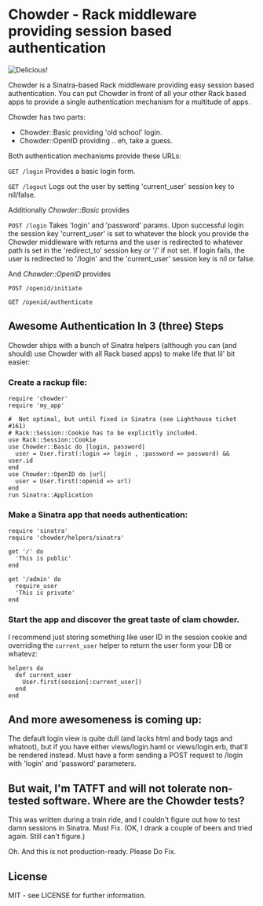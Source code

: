 # Chowder - Rack middleware providing session based authentication

![Delicious!](http://cucinatestarossa.blogs.com/photos/uncategorized/hogisland_clamchowder.gif)

Chowder is a Sinatra-based Rack middleware providing easy session based
authentication. You can put Chowder in front of all your other Rack based apps
to provide a single authentication mechanism for a multitude of apps.

Chowder has two parts:

* Chowder::Basic providing 'old school' login.
* Chowder::OpenID providing .. eh, take a guess.

Both authentication mechanisms provide these URLs:

`GET /login`
  Provides a basic login form.

`GET /logout`
  Logs out the user by setting 'current_user' session key to nil/false.

Additionally *Chowder::Basic* provides

`POST /login`
  Takes 'login' and 'password' params.
  Upon successful login the session key 'current_user' is set to whatever
  the block you provide the Chowder middleware with returns and the user is
  redirected to whatever path is set in the 'redirect_to' session key or  '/'
  if not set. If login fails, the user is redirected to '/login' and the
  'current_user' session key is nil or false.

And *Chowder::OpenID* provides

`POST /openid/initiate`

`GET /openid/authenticate`

## Awesome Authentication In 3 (three) Steps
Chowder ships with a bunch of Sinatra helpers (although you can (and should)
use Chowder with all Rack based apps) to make life that lil' bit easier:

### Create a rackup file:
    
    require 'chowder'
    require 'my_app'
    
    #  Not optimal, but until fixed in Sinatra (see Lighthouse ticket #161)
    # Rack::Session::Cookie has to be explicitly included.
    use Rack::Session::Cookie 
    use Chowder::Basic do |login, password|
      user = User.first(:login => login , :password => password) && user.id
    end
    use Chowder::OpenID do |url|
      user = User.first(:openid => url)
    end
    run Sinatra::Application
    
### Make a Sinatra app that needs authentication:
    
    require 'sinatra'
    require 'chowder/helpers/sinatra'
    
    get '/' do
      'This is public'
    end
    
    get '/admin' do
      require_user
      'This is private'
    end
    
### Start the app and discover the great taste of clam chowder.

I recommend just storing something like user ID in the session cookie and
overriding the `current_user` helper to return the user form your DB or
whatevz:

    helpers do
      def current_user
        User.first(session[:current_user])
      end
    end

## And more awesomeness is coming up:
The default login view is quite dull (and lacks html and body tags and whatnot),
but if you have either views/login.haml or views/login.erb, that'll be rendered
instead. Must have a form sending a POST request to /login with 'login' and 
'password' parameters.

## But wait, I'm TATFT and will not tolerate non-tested software. Where are the Chowder tests?
This was written during a train ride, and I couldn't figure out how to test
damn sessions in Sinatra. Must Fix. (OK, I drank a couple of beers and tried
again. Still can't figure.)

Oh. And this is not production-ready. Please Do Fix.

## License
MIT - see LICENSE for further information.
